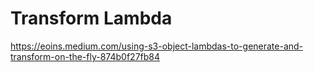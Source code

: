 # Transform Lambda

https://eoins.medium.com/using-s3-object-lambdas-to-generate-and-transform-on-the-fly-874b0f27fb84
